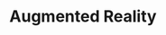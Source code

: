 ---
# This topic lives at
# https://digital.gov/topics/augmented-reality

# Topic Title
title: "Augmented Reality"

# description — keep it short and clear
# summary: ""

# Weight
weight: 1

# For more information on managing topics,
# see https://github.com/GSA/digitalgov.gov/wiki/topics
---